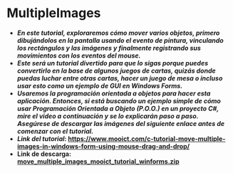 # MultipleImages

- **_En este tutorial, exploraremos cómo mover varios objetos, primero dibujándolos en la pantalla usando el evento de pintura, vinculando los rectángulos y las imágenes y finalmente registrando sus movimientos con los eventos del mouse._**
- **_Este será un tutorial divertido para que lo sigas porque puedes convertirlo en la base de algunos juegos de cartas, quizás donde puedas luchar entre otras cartas, hacer un juego de mesa o incluso usar esto como un ejemplo de GUI en Windows Forms._**
- **_Usaremos la programación orientada a objetos para hacer esta aplicación. Entonces, si está buscando un ejemplo simple de cómo usar Programación Orientada a Objeto (P.O.O.) en un proyecto C#, mire el video a continuación y se lo explicarán paso a paso. Asegúrese de descargar las imágenes del siguiente enlace antes de comenzar con el tutorial._**
- **_Link del tutorial_: https://www.mooict.com/c-tutorial-move-multiple-images-in-windows-form-using-mouse-drag-and-drop/**
- **Link de descarga: [move_multiple_images_mooict_tutorial_winforms.zip](https://github.com/MARSFOREVER472/MultipleImages/files/12175559/move_multiple_images_mooict_tutorial_winforms.zip)**
